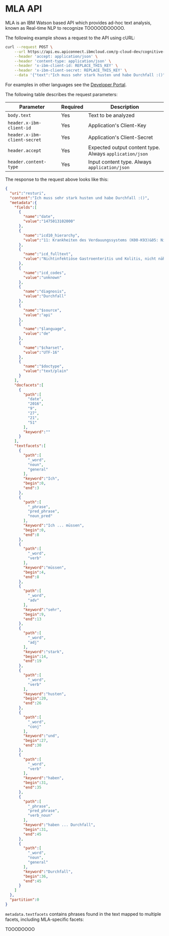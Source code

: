 # MLA API

MLA is an IBM Watson based API which provides ad-hoc text analysis, known as Real-time NLP to recognize TOOOOODOOOOO.

The following example shows a request to the API using cURL:

```bash
curl --request POST \
    --url https://api.eu.apiconnect.ibmcloud.com/g-cloud-dev/cognitive-apis/mla/1.0.2/analysis/text \
    --header 'accept: application/json' \
    --header 'content-type: application/json' \
    --header 'x-ibm-client-id: REPLACE_THIS_KEY' \
    --header 'x-ibm-client-secret: REPLACE_THIS_KEY' \
    --data '{"text":"Ich muss sehr stark husten und habe Durchfall :()"}'
```

For examples in other languages see the [Developer Portal](https://cognitive-apis-g-cloud-dev.developer.eu.apiconnect.ibmcloud.com/node/120).

The following table describes the request parameters:

Parameter | Required | Description
--- | --- | ---
`body.text` | Yes | Text to be analyzed
`header.x-ibm-client-id` | Yes | Application's Client-Key
`header.x-ibm-client-secret` | Yes | Application's Client-Secret
`header.accept` | Yes | Expected output content type. Always `application/json`
`header.content-type` | Yes | Input content type. Always `application/json`

The response to the request above looks like this:

```json
{
  "uri":"resturi",
  "content":"Ich muss sehr stark husten und habe Durchfall :()",
  "metadata":{
    "fields":[
      {
        "name":"date",
        "value":"1475013102000"
      },
      {
        "name":"icd10_hierarchy",
        "value":"11: Krankheiten des Verdauungssystems (K00-K93)&05: Nichtinfektiöse Enteritis und Kolitis (K50-K52)&K52.9: Nichtinfektiöse Gastroenteritis und Kolitis, nicht näher bezeichnet"
      },
      {
        "name":"icd_fulltext",
        "value":"Nichtinfektiöse Gastroenteritis und Kolitis, nicht näher bezeichnet"
      },
      {
        "name":"icd_codes",
        "value":"unknown"
      },
      {
        "name":"diagnosis",
        "value":"Durchfall"
      },
      {
        "name":"$source",
        "value":"api"
      },
      {
        "name":"$language",
        "value":"de"
      },
      {
        "name":"$charset",
        "value":"UTF-16"
      },
      {
        "name":"$doctype",
        "value":"text/plain"
      }
    ],
    "docfacets":[
      {
        "path":[
          "date",
          "2016",
          "9",
          "27",
          "21",
          "51"
        ],
        "keyword":""
      }
    ],
    "textfacets":[
      {
        "path":[
          "_word",
          "noun",
          "general"
        ],
        "keyword":"Ich",
        "begin":0,
        "end":3
      },
      {
        "path":[
          "_phrase",
          "pred_phrase",
          "noun_pred"
        ],
        "keyword":"Ich ... müssen",
        "begin":0,
        "end":8
      },
      {
        "path":[
          "_word",
          "verb"
        ],
        "keyword":"müssen",
        "begin":4,
        "end":8
      },
      {
        "path":[
          "_word",
          "adv"
        ],
        "keyword":"sehr",
        "begin":9,
        "end":13
      },
      {
        "path":[
          "_word",
          "adj"
        ],
        "keyword":"stark",
        "begin":14,
        "end":19
      },
      {
        "path":[
          "_word",
          "verb"
        ],
        "keyword":"husten",
        "begin":20,
        "end":26
      },
      {
        "path":[
          "_word",
          "conj"
        ],
        "keyword":"und",
        "begin":27,
        "end":30
      },
      {
        "path":[
          "_word",
          "verb"
        ],
        "keyword":"haben",
        "begin":31,
        "end":35
      },
      {
        "path":[
          "_phrase",
          "pred_phrase",
          "verb_noun"
        ],
        "keyword":"haben ... Durchfall",
        "begin":31,
        "end":45
      },
      {
        "path":[
          "_word",
          "noun",
          "general"
        ],
        "keyword":"Durchfall",
        "begin":36,
        "end":45
      }
    ]
  },
  "partition":0
}
```

`metadata.textfacets` contains phrases found in the text mapped to multiple facets, including MLA-specific facets:

TOOODOOOO
